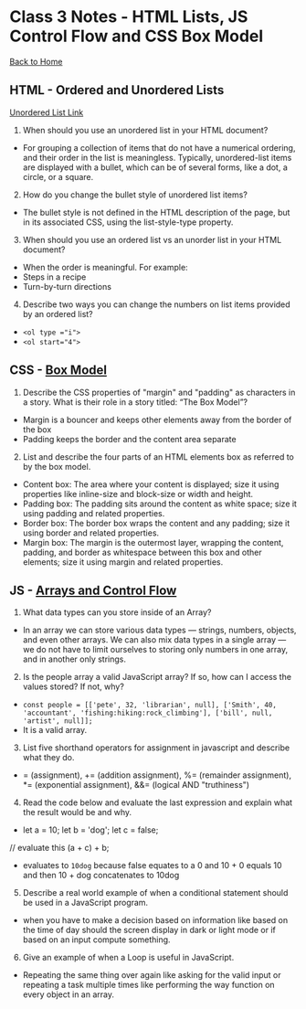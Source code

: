 # Class 3 Notes - HTML Lists, JS Control Flow and CSS Box Model

[Back to Home](../README.md)

## HTML - Ordered and Unordered Lists

[Unordered List Link](https://developer.mozilla.org/en-US/docs/Web/HTML/Element/ul)

1) When should you use an unordered list in your HTML document?

+ For grouping a collection of items that do not have a numerical ordering, and their order in the list is meaningless.  Typically, unordered-list items are displayed with a bullet, which can be of several forms, like a dot, a circle, or a square.  

 2) How do you change the bullet style of unordered list items? 

 + The bullet style is not defined in the HTML description of the page, but in its associated CSS, using the list-style-type property.

 3) When should you use an ordered list vs an unorder list in your HTML document?

+ When the order is meaningful. For example:
+ Steps in a recipe
+ Turn-by-turn directions

4) Describe two ways you can change the numbers on list items provided by an ordered list?

+ `<ol type ="i">`
+ `<ol start="4">`

## CSS - [Box Model](https://developer.mozilla.org/en-US/docs/Learn/CSS/Building_blocks/The_box_model)

1) Describe the CSS properties of "margin" and "padding" as characters in a story. What is their role in a story titled: “The Box Model”?

+ Margin is a bouncer and keeps other elements away from the border of the box
+ Padding keeps the border and the content area separate

2) List and describe the four parts of an HTML elements box as referred to by the box model.

+ Content box: The area where your content is displayed; size it using properties like inline-size and block-size or width and height.
+ Padding box: The padding sits around the content as white space; size it using padding and related properties.
+ Border box: The border box wraps the content and any padding; size it using border and related properties.
+ Margin box: The margin is the outermost layer, wrapping the content, padding, and border as whitespace between this box and other elements; size it using margin and related properties.

## JS - [Arrays and Control Flow](https://developer.mozilla.org/en-US/docs/Learn/JavaScript/First_steps/Arrays)

1) What data types can you store inside of an Array?

+ In an array we can store various data types — strings, numbers, objects, and even other arrays. We can also mix data types in a single array — we do not have to limit ourselves to storing only numbers in one array, and in another only strings.

2) Is the people array a valid JavaScript array? If so, how can I access the values stored? If not, why?

+ `const people = [['pete', 32, 'librarian', null], ['Smith', 40, 'accountant', 'fishing:hiking:rock_climbing'], ['bill', null, 'artist', null]];`
+ It is a valid array.

3) List five shorthand operators for assignment in javascript and describe what they do.

+ = (assignment), += (addition assignment), %= (remainder assignment), *= (exponential assignment), &&= (logical AND "truthiness")

4) Read the code below and evaluate the last expression and explain what the result would be and why.

+ let a = 10;
 let b = 'dog';
 let c = false;

 // evaluate this
 (a + c) + b;

 + evaluates to `10dog` because false equates to a 0 and 10 + 0 equals 10 and then 10 + dog concatenates to 10dog

 5) Describe a real world example of when a conditional statement should be used in a JavaScript program.

 + when you have to make a decision based on information like based on the time of day should the screen display in dark or light mode or if based on an input compute something.

 6) Give an example of when a Loop is useful in JavaScript.

 + Repeating the same thing over again like asking for the valid input or repeating a task multiple times like performing the way function on every object in an array.

